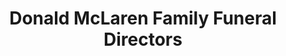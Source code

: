 ---
title: "Donald McLaren Family Funeral Directors"
url: /airdrie/donald-mclaren-family-funeral-directors/
shop: Bestattungen
---